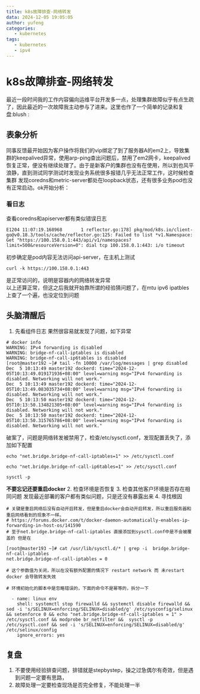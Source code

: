 ```yaml
---
title: k8s故障排查-网络转发
data: 2024-12-05 19:05:05
author: yufeng
categories:
   - kubernetes
tags:
   - kubernetes
   - ipv4
---
```

# k8s故障排查-网络转发
最近一段时间我的工作内容偏向运维平台开发多一点，处理集群故障似乎有点生疏了，因此最近的一次故障我主动参与了进来。这里也作了一个简单的记录和复盘:blush
:
## 表象分析
同事反馈最开始因为客户操作将我们的vip绑定了到了服务器A的em2上，导致集群的keepalived异常，使用arp-ping查出问题后，禁用了em2网卡，keepalived
恢复正常，便没有继续处理了。由于是新客户的集群也没有在使用，所以到也风平浪静，直到测试同学测试时发现业务系统很多报错几乎无法正常工作，这时候检查集群
发现coredns和metric-server都处在loopback状态，还有很多业务pod也没有正常启动。ok开始分析：   
### 看日志
查看coredns和apiserver都有类似错误日志
```
E1204 11:07:19.168968       1 reflector.go:178] pkg/mod/k8s.io/client-go@v0.18.3/tools/cache/reflector.go:125: Failed to list *v1.Namespace: Get "https://100.158.0.1:443/api/v1/namespaces?limit=500&resourceVersion=0": dial tcp 100.158.0.1:443: i/o timeout
```
初步确定是pod内容无法访问api-server，在主机上测试
```
curl -k https://100.158.0.1:443
```
是正常访问的，说明是容器内的网络转发异常   
以上还算正常，但这之后我就开始靠所谓的经验猜问题了，在mtu ipv6 ipatbles上查了一个遍，也没定位到问题
## 头脑清醒后
1. 先看组件日志
果然很容易就发现了问题，如下异常
```shell
# docker info
WARNING: IPv4 forwarding is disabled
WARNING: bridge-nf-call-iptables is disabled
WARNING: bridge-nf-call-ip6tables is disabled 
[root@master192 ~]# tail -fn 10000 /var/log/messages | grep disabled
Dec  5 10:13:49 master192 dockerd: time="2024-12-05T10:13:49.019171936+08:00" level=warning msg="IPv4 forwarding is disabled. Networking will not work."
Dec  5 10:13:49 master192 dockerd: time="2024-12-05T10:13:49.083035734+08:00" level=warning msg="IPv4 forwarding is disabled. Networking will not work."
Dec  5 10:13:50 master192 dockerd: time="2024-12-05T10:13:50.134821305+08:00" level=warning msg="IPv4 forwarding is disabled. Networking will not work."
Dec  5 10:13:50 master192 dockerd: time="2024-12-05T10:13:50.315765786+08:00" level=warning msg="IPv4 forwarding is disabled. Networking will not work."
```
破案了，问题是网络转发被禁用了，检查/etc/sysctl.conf，发现配置丢失了，添加如下配置
```shell
echo "net.bridge.bridge-nf-call-iptables=1" >> /etc/sysctl.conf

echo "net.bridge.bridge-nf-call-ip6tables=1" >> /etc/sysctl.conf

sysctl -p

```
**不要忘记还要重启docker**
2. 检查环境是否恢复
3. 检查其他客户环境是否存在相同问题
发现最近部署的客户都有类似问题，只是还没有暴露出来
4. 寻找根因
```shell
# 关键是重启网络后没有自动开启转发，但是重启docker会自动开启转发，所以重启服务器和重启网络看到的现象不一样。
# https://forums.docker.com/t/docker-daemon-automatically-enables-ip-forwarding-in-host-os/141590
# 至于net.bridge.bridge-nf-call-iptables 直接添加到sysctl.conf中是不会被覆盖的 但是在

[root@master193 ~]# cat /usr/lib/sysctl.d/* | grep -i  bridge.bridge-nf-call-iptables
net.bridge.bridge-nf-call-iptables = 0

# 这个参数值为关闭，所以在没有额外配置的情况下 restart network 而 未restart docker 会导致转发失效

# 环境初始化的脚本中是忽略错误的，下面的命令不是幂等的，拆分一下

  - name: linux env
    shell: systemctl stop firewalld && systemctl disable firewalld && sed -i 's/SELINUX=enforcing/SELINUX=disabled/g' /etc/sysconfig/selinux && setenforce 0 && echo "net.bridge.bridge-nf-call-iptables = 1" > /etc/sysctl.conf && modprobe br_netfilter &&  sysctl -p /etc/sysctl.conf && sed -i 's/SELINUX=enforcing/SELINUX=disabled/g' /etc/selinux/config
    ignore_errors: yes
```
## 复盘
1. 不要使用经验排查问题，排错就是stepbystep，操之过急偶尔有奇效，但是遇到问题一定要有思路，
2. 故障处理一定要检查现场是否完全修复，不能处理一半

